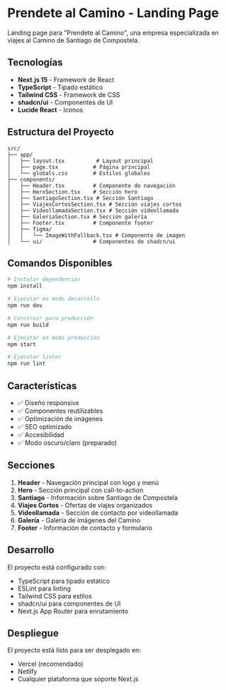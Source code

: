 # Prendete al Camino - Landing Page 

Landing page para "Prendete al Camino", una empresa especializada en viajes al Camino de Santiago de Compostela.

## Tecnologías

- **Next.js 15** - Framework de React
- **TypeScript** - Tipado estático
- **Tailwind CSS** - Framework de CSS
- **shadcn/ui** - Componentes de UI
- **Lucide React** - Iconos

## Estructura del Proyecto

```
src/
├── app/
│   ├── layout.tsx          # Layout principal
│   ├── page.tsx           # Página principal
│   └── globals.css        # Estilos globales
├── components/
│   ├── Header.tsx         # Componente de navegación
│   ├── HeroSection.tsx    # Sección hero
│   ├── SantiagoSection.tsx # Sección Santiago
│   ├── ViajesCortosSection.tsx # Sección viajes cortos
│   ├── VideollamadaSection.tsx # Sección videollamada
│   ├── GaleriaSection.tsx # Sección galería
│   ├── Footer.tsx         # Componente footer
│   ├── figma/
│   │   └── ImageWithFallback.tsx # Componente de imagen
│   └── ui/                # Componentes de shadcn/ui
```

## Comandos Disponibles

```bash
# Instalar dependencias
npm install

# Ejecutar en modo desarrollo
npm run dev

# Construir para producción
npm run build

# Ejecutar en modo producción
npm start

# Ejecutar linter
npm run lint
```

## Características

- ✅ Diseño responsive
- ✅ Componentes reutilizables
- ✅ Optimización de imágenes
- ✅ SEO optimizado
- ✅ Accesibilidad
- ✅ Modo oscuro/claro (preparado)

## Secciones

1. **Header** - Navegación principal con logo y menú
2. **Hero** - Sección principal con call-to-action
3. **Santiago** - Información sobre Santiago de Compostela
4. **Viajes Cortos** - Ofertas de viajes organizados
5. **Videollamada** - Sección de contacto por videollamada
6. **Galería** - Galería de imágenes del Camino
7. **Footer** - Información de contacto y formulario

## Desarrollo

El proyecto está configurado con:
- TypeScript para tipado estático
- ESLint para linting
- Tailwind CSS para estilos
- shadcn/ui para componentes de UI
- Next.js App Router para enrutamiento

## Despliegue

El proyecto está listo para ser desplegado en:
- Vercel (recomendado)
- Netlify
- Cualquier plataforma que soporte Next.js
